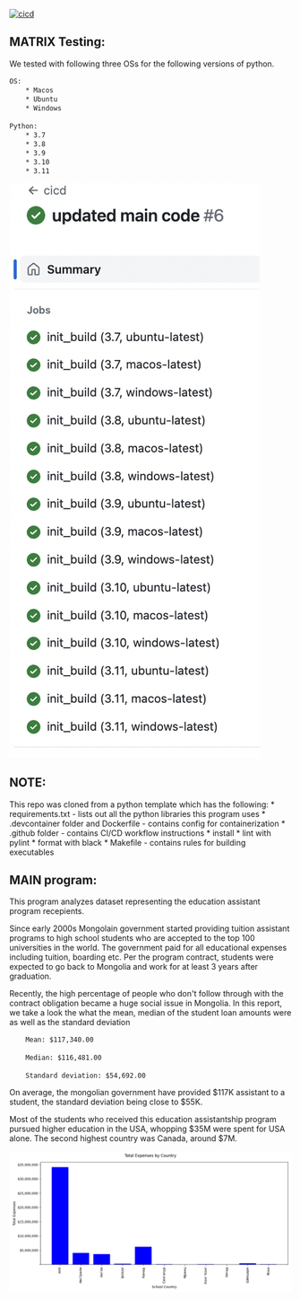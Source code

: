[![cicd](https://github.com/nogibjj/IDS706_Week4_KM632/actions/workflows/python.yml/badge.svg)](https://github.com/nogibjj/IDS706_Week4_KM632/actions/workflows/python.yml)

## MATRIX Testing: 

We tested with following three OSs for the following versions of python. 

    OS: 
        * Macos 
        * Ubuntu 
        * Windows

    Python: 
        * 3.7
        * 3.8 
        * 3.9
        * 3.10 
        * 3.11

![Alt Text](cicd.png)

## NOTE: 

This repo was cloned from a python template which has the following:
    * requirements.txt - lists out all the python libraries this program uses
    * .devcontainer folder and Dockerfile - contains config for containerization 
    * .github folder - contains CI/CD workflow instructions
        * install 
        * lint with pylint
        * format with black 
    * Makefile - contains rules for building executables



## MAIN program:

This program analyzes dataset representing the education assistant program recepients. 

Since early 2000s Mongolain government started providing tuition assistant programs to high school students who are accepted to the top 100 universities in the world. The government paid for all educational expenses including tuition, boarding etc. Per the program contract, students were expected to go back to Mongolia and work for at least 3 years after graduation.

Recently, the high percentage of people who don't follow through with the contract obligation became a huge social issue in Mongolia. In this report, we take a look the what the mean, median of the student loan amounts were as well as the standard deviation

        Mean: $117,340.00

        Median: $116,481.00

        Standard deviation: $54,692.00

On average, the mongolian government have provided $117K assistant to a student, the standard deviation being close to $55K.

Most of the students who received this education assistantship program pursued higher education in the USA, whopping $35M were spent for USA alone. The second highest country was Canada, around $7M.

![Alt Text](total_expenses_by_country.png)